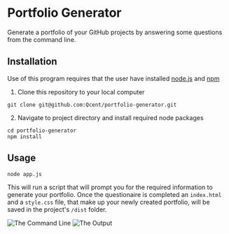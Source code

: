 # Portfolio Generator
Generate a portfolio of your GitHub projects by answering some questions from the command line.

## Installation
Use of this program requires that the user have installed [node.js](https://nodejs.org/) and [npm](https://www.npmjs.com/)
1. Clone this repository to your local computer
```
git clone git@github.com:Qcent/portfolio-generator.git
```

2. Navigate to project directory and install required node packages
```
cd portfolio-generator
npm install
```

## Usage
```
node app.js
```
This will run a script that will prompt you for the required information to generate your portfolio. Once the questionaire is completed an `index.html ` and a `style.css` file, that make up your newly created portfolio, will be saved in the project's `/dist` folder.

![The Command Line]('./assets/app-screenshot1')
![The Output]('./assets/app-screenshot2')